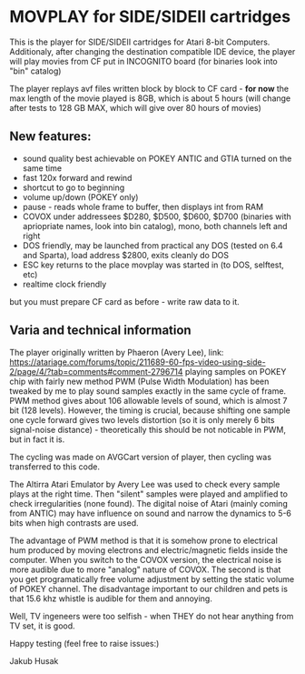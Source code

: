 # MOVPLAY for SIDE/SIDEII cartridges

This is the player for SIDE/SIDEII cartridges for Atari 8-bit Computers. Additionaly, after changing the destination compatible IDE device, the player will play movies from CF put in INCOGNITO board (for binaries look into "bin" catalog)

The player replays avf files written block by block to CF card - **for now** the max length of the movie played is 8GB, which is about 5 hours (will change after tests to 128 GB MAX, which will give over 80 hours of movies)

## New features:
- sound quality best achievable on POKEY ANTIC and GTIA turned on the same time
- fast 120x forward and rewind
- shortcut to go to beginning
- volume up/down (POKEY only)
- pause - reads whole frame to buffer, then displays int from RAM
- COVOX under addressees $D280, $D500, $D600, $D700 (binaries with apriopriate names, look into bin catalog), mono, both channels left and right
- DOS friendly, may be launched from practical any DOS (tested on 6.4 and Sparta), load address $2800, exits cleanly do DOS
- ESC key returns to the place movplay was started in (to DOS, selftest, etc)
- realtime clock friendly


but you must prepare CF card as before - write raw data to it.

## Varia and technical information

The player originally written by Phaeron (Avery Lee), link: https://atariage.com/forums/topic/211689-60-fps-video-using-side-2/page/4/?tab=comments#comment-2796714 playing samples on POKEY chip with fairly new method PWM (Pulse Width Modulation) has been tweaked by me to play sound samples exactly in the same cycle of frame. PWM method gives about 106 allowable levels of sound, which is almost 7 bit (128 levels). However, the timing is crucial, because shifting one sample one cycle forward gives two levels distortion (so it is only merely 6 bits signal-noise distance) - theoretically this should be not noticable in PWM, but in fact it is.

The cycling was made on AVGCart version of player, then cycling was transferred to this code. 

The Altirra Atari Emulator by Avery Lee was used to check every sample plays at the right time. Then "silent" samples were played and amplified to check irregularities (none found). The digital noise of Atari (mainly coming from ANTIC) may have influence on sound and narrow the dynamics to 5-6 bits when high contrasts are used.

The advantage of PWM method is that it is somehow prone to electrical hum produced by moving electrons and electric/magnetic fields inside the computer. When you switch to the COVOX version, the electrical noise is more audible due to more "analog" nature of COVOX. The second is that you get programatically free volume adjustment by setting the static volume of POKEY channel. The disadvantage important to our children and pets is that 15.6 khz whistle is audible for them and annoying.

Well, TV ingeneers were too selfish - when THEY do not hear anything from TV set, it is good.

Happy testing (feel free to raise issues:)

Jakub Husak

